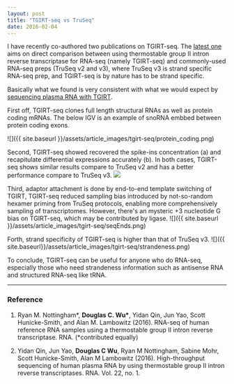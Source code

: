 ```yaml
---
layout: post
title: "TGIRT-seq vs TruSeq"
date: 2016-02-04
---
```


I have recently co-authored two publications on TGIRT-seq. The [latest one](http://rnajournal.cshlp.org/content/early/2016/01/29/rna.055558.115?top=1) aims on direct comparison between using thermostable group II intron reverse transcriptase for RNA-seq (namely TGIRT-seq) and commonly-used RNA-seq preps (TruSeq v2 and v3), where TruSeq v3 is strand specific RNA-seq prep, and TGIRT-seq is by nature has to be strand specific.

Basically what we found is very consistent with what we would expect by [sequencing plasma RNA with TGIRT](http://rnajournal.cshlp.org/content/early/2015/11/09/rna.054809.115).    

First off, TGIRT-seq clones full length structural RNAs as well as protein coding mRNAs. The below IGV is an example of snoRNA embbed between protein coding exons. 

![]({{ site.baseurl }}/assets/article_images/tgirt-seq/protein_coding.png)

Second, TGIRT-seq showed recovered the spike-ins concentration (a) and recapitulate differential expressions accurately (b). In both cases, TGIRT-seq shows similar results compare to TruSeq v2 and has a better performance compare to TruSeq v3.
![](https://pbs.twimg.com/media/CZ6ckB2UsAABYS_.png:large)

Third, adaptor attachment is done by end-to-end template switching of TGIRT, TGIRT-seq reduced sampling bias introduced by not-so-random hexamer priming from TruSeq protocols, enabling more comprehensively sampling of transcriptomes. However, there's an mysteric +3 nucleotide G bias on TGIRT-seq, which may be contributed by ligase.
![]({{ site.baseurl }}/assets/article_images/tgirt-seq/seqEnds.png)

Forth, strand specificity of TGIRT-seq is higher than that of TruSeq v3. 
![]({{ site.baseurl}}/assets/article_images/tgirt-seq/strandeness.png)

To conclude, TGIRT-seq can be useful for anyone who do RNA-seq, especially those who need strandeness information such as antisense RNA and structured RNA-seq like tRNA.

---

### Reference

1. Ryan M. Nottingham\*, **Douglas C. Wu\***, Yidan Qin, Jun Yao, Scott Hunicke-Smith, and Alan M. Lambowitz (2016). RNA-seq of human reference RNA samples using a thermostable group II intron reverse transcriptase. RNA. (*contributed equally)

2. Yidan Qin, Jun Yao, **Douglas C Wu**, Ryan M Nottingham, Sabine Mohr, Scott Hunicke-Smith, Alan M Lambowitz (2016). High-throughput sequencing of human plasma RNA by using thermostable group II intron reverse transcriptases. RNA. Vol. 22, no. 1.
